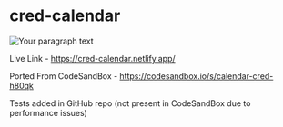 # cred-calendar

![Your paragraph text](https://user-images.githubusercontent.com/30192068/143683244-7c79ff7e-fca9-4cf8-8950-5c41bf0e4ba4.png)

Live Link - https://cred-calendar.netlify.app/

Ported From CodeSandBox - https://codesandbox.io/s/calendar-cred-h80qk

Tests added in GitHub repo (not present in CodeSandBox due to performance issues)
